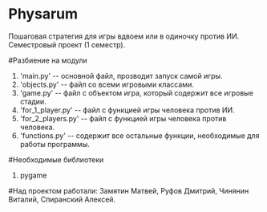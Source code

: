 # Physarum
Пошаговая стратегия для игры вдвоем или в одиночку против ИИ. Семестровый проект (1 семестр).

#Разбиение на модули
1. 'main.py' -- основной файл, прозводит запуск самой игры.
2. 'objects.py' -- файл со всеми игровыми классами.
3. 'game.py' -- файл с объектом игра, который содержит все игровые стадии.
4. 'for_1_player.py' -- файл с функцией игры человека против ИИ.
5. 'for_2_players.py' -- файл с функцией игры человека против человека.
6. 'functions.py' -- содержит все остальные функции, необходимые для работы программы.

#Необходимые библиотеки
1. pygame

#Над проектом работали:
Замятин Матвей, Руфов Дмитрий, Чинянин Виталий, Спиранский Алексей.
